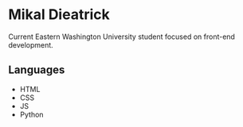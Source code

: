 

# Mikal Dieatrick

Current Eastern Washington University student focused on front-end development.

## Languages

* HTML
* CSS
* JS
* Python


